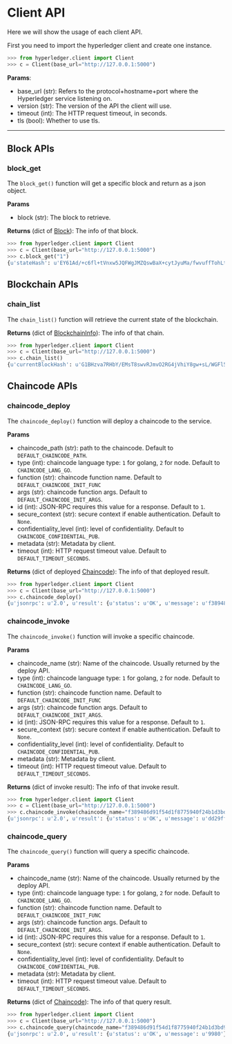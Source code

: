 # Client API
Here we will show the usage of each client API.

First you need to import the hyperledger client and create one instance.

```python
>>> from hyperledger.client import Client
>>> c = Client(base_url="http://127.0.0.1:5000")
```

**Params**:

* base_url (str): Refers to the protocol+hostname+port where the Hyperledger
 service listening on.
* version (str): The version of the API the client will use. 
* timeout (int): The HTTP request timeout, in seconds.
* tls (bool): Whether to use tls.

****

## Block APIs

### block_get
The `block_get()` function will get a specific block and return as a json 
object.

**Params**

* block (str): The block to retrieve.

**Returns** (dict of [Block](https://github.com/hyperledger/fabric/blob/master/protos/fabric.proto)): The info of that block.

```python
>>> from hyperledger.client import Client
>>> c = Client(base_url="http://127.0.0.1:5000")
>>> c.block_get("1")
{u'stateHash': u'EY61Ad/+c6fl+tVnxw5JQFWgJMZQswBaX+cytJyuMa/fwvuffTohLt6ShoiJWb245IiRiTTZ/50WN/uViZSnoA==', u'previousBlockHash': u'RrndKwuojRMjOz/rdD7rJD/NUupiuBuCtQwnZG7Vdi/XXcTd2MDyAMsFAZ1ntZL2/IIcSUeatIZAKS6ss7fEvg==', u'nonHashData': {u'localLedgerCommitTimestamp': {u'seconds': 1460709218, u'nanos': 581261246}}, u'transactions': [{u'chaincodeID': u'CkdnaXRodWIuY29tL2h5cGVybGVkZ2VyL2ZhYnJpYy9leGFtcGxlcy9jaGFpbmNvZGUvZ28vY2hhaW5jb2RlX2V4YW1wbGUwMhKAATU4NDRiYzE0MmRjYzllNzg4Nzg1ZTAyNmUyMmM4NTU5NTdiMmM3NTRjOTEyNzAyYzU4ZDk5N2RlZGJjOWEwNDJmMDVkMTUyZjZkYjBmYmQ3ODEwZDk1YzFiODgwYzIxMDU2NmM5ZGUzMDkzYWFlMGFiNzZhZDJkOTBlOWNmYWE1', u'type': 1, u'payload': u'CukBCAESzAEKR2dpdGh1Yi5jb20vaHlwZXJsZWRnZXIvZmFicmljL2V4YW1wbGVzL2NoYWluY29kZS9nby9jaGFpbmNvZGVfZXhhbXBsZTAyEoABNTg0NGJjMTQyZGNjOWU3ODg3ODVlMDI2ZTIyYzg1NTk1N2IyYzc1NGM5MTI3MDJjNThkOTk3ZGVkYmM5YTA0MmYwNWQxNTJmNmRiMGZiZDc4MTBkOTVjMWI4ODBjMjEwNTY2YzlkZTMwOTNhYWUwYWI3NmFkMmQ5MGU5Y2ZhYTUaFgoEaW5pdBIBYRIDMTAwEgFiEgMyMDA=', u'timestamp': {u'seconds': 1460709198, u'nanos': 458532061}, u'uuid': u'5844bc142dcc9e788785e026e22c855957b2c754c912702c58d997dedbc9a042f05d152f6db0fbd7810d95c1b880c210566c9de3093aae0ab76ad2d90e9cfaa5'}]}
```

## Blockchain APIs
### chain_list
The `chain_list()` function will retrieve the current state of the blockchain.

**Returns** (dict of [BlockchainInfo](https://github.com/hyperledger/fabric/blob/master/protos/fabric.proto)): The info of that
 chain.

```python
>>> from hyperledger.client import Client
>>> c = Client(base_url="http://127.0.0.1:5000")
>>> c.chain_list()
{u'currentBlockHash': u'G1BHzva7RHbY/EMsT8swvRJmvO2RG4jVhiY8gw+sL/WGFl5x+qOk2gKLusxHcAFsEBOLV1kXfNfjJhpFHAwSPw==', u'previousBlockHash': u'ZJcfc/RCr+lYcQvtD4VvoUM4FGWHMPd9WSi7qekwdAedwJBs/Vpd4yoYl/FeerAdEJ7OXJokO1A7YBKNuC5h1A==', u'height': 29}
```

## Chaincode APIs

### chaincode_deploy
The `chaincode_deploy()` function will deploy a chaincode to the service.

**Params**
* chaincode_path (str): path to the chaincode. Default to 
`DEFAULT_CHAINCODE_PATH`.
* type (int): chaincode language type: `1` for golang, `2` for node. Default
 to `CHAINCODE_LANG_GO`.
* function (str): chaincode function name. Default to 
`DEFAULT_CHAINCODE_INIT_FUNC`
* args (str): chaincode function args. Default to 
`DEFAULT_CHAINCODE_INIT_ARGS`.
* id (int): JSON-RPC requires this value for a response. Default to `1`.
* secure_context (str): secure context if enable authentication. Default to 
`None`.
* confidentiality_level (int): level of confidentiality. Default to 
`CHAINCODE_CONFIDENTIAL_PUB`.
* metadata (str): Metadata by client.
* timeout (int): HTTP request timeout value. Default to `DEFAULT_TIMEOUT_SECONDS`.

**Returns** (dict of deployed [Chaincode](https://github.com/hyperledger/fabric/blob/master/protos/fabric.proto)): The info of that
 deployed result.

```python
>>> from hyperledger.client import Client
>>> c = Client(base_url="http://127.0.0.1:5000")
>>> c.chaincode_deploy()
{u'jsonrpc': u'2.0', u'result': {u'status': u'OK', u'message': u'f389486d91f54d1f8775940f24b1d3bd9f8a8e75d364e158ac92328ddacad629607a3c42be156fc4a7da7173adca2ac7d7eef29afc59c6f07f3ad14abee34f68'}, u'id': 1}
```

### chaincode_invoke
The `chaincode_invoke()` function will invoke a specific chaincode.

**Params**
* chaincode_name (str): Name of the chaincode. Usually returned by the 
deploy API.
* type (int): chaincode language type: `1` for golang, `2` for node. Default
 to `CHAINCODE_LANG_GO`.
* function (str): chaincode function name. Default to 
`DEFAULT_CHAINCODE_INIT_FUNC`
* args (str): chaincode function args. Default to 
`DEFAULT_CHAINCODE_INIT_ARGS`.
* id (int): JSON-RPC requires this value for a response. Default to `1`.
* secure_context (str): secure context if enable authentication. Default to 
`None`.
* confidentiality_level (int): level of confidentiality. Default to 
`CHAINCODE_CONFIDENTIAL_PUB`.
* metadata (str): Metadata by client.
* timeout (int): HTTP request timeout value. Default to `DEFAULT_TIMEOUT_SECONDS`.

**Returns** (dict of invoke result): The info of that invoke result.
 
```python
>>> from hyperledger.client import Client
>>> c = Client(base_url="http://127.0.0.1:5000")
>>> c.chaincode_invoke(chaincode_name="f389486d91f54d1f8775940f24b1d3bd9f8a8e75d364e158ac92328ddacad629607a3c42be156fc4a7da7173adca2ac7d7eef29afc59c6f07f3ad14abee34f68")
{u'jsonrpc': u'2.0', u'result': {u'status': u'OK', u'message': u'dd29ff47-b0c8-44a0-a1b1-d050e5c7bc82'}, u'id': 1}
```

### chaincode_query
The `chaincode_query()` function will query a specific chaincode.

**Params**
* chaincode_name (str): Name of the chaincode. Usually returned by the 
deploy API.
* type (int): chaincode language type: `1` for golang, `2` for node. Default
 to `CHAINCODE_LANG_GO`.
* function (str): chaincode function name. Default to 
`DEFAULT_CHAINCODE_INIT_FUNC`
* args (str): chaincode function args. Default to 
`DEFAULT_CHAINCODE_INIT_ARGS`.
* id (int): JSON-RPC requires this value for a response. Default to `1`.
* secure_context (str): secure context if enable authentication. Default to 
`None`.
* confidentiality_level (int): level of confidentiality. Default to 
`CHAINCODE_CONFIDENTIAL_PUB`.
* metadata (str): Metadata by client.
* timeout (int): HTTP request timeout value. Default to `DEFAULT_TIMEOUT_SECONDS`.

**Returns** (dict of [Chaincode](https://github.com/hyperledger/fabric/blob/master/protos/fabric.proto)): The info of that query result.
 
```python
>>> from hyperledger.client import Client
>>> c = Client(base_url="http://127.0.0.1:5000")
>>> c.chaincode_query(chaincode_name="f389486d91f54d1f8775940f24b1d3bd9f8a8e75d364e158ac92328ddacad629607a3c42be156fc4a7da7173adca2ac7d7eef29afc59c6f07f3ad14abee34f68", function="query", args=["a"])
{u'jsonrpc': u'2.0', u'result': {u'status': u'OK', u'message': u'9980'}, u'id': 1}
```
